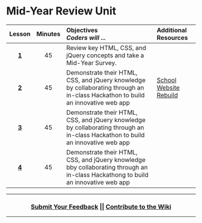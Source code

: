 # Mid-Year Review Unit 

|Lesson|Minutes|Objectives <br> *Coders will ...*|Additional Resources|
|:-------:|:-------:|:-------|:-------|
|[**1**](https://docs.google.com/presentation/d/1MKEa1syKJR3Q2bxeZlMkY7aEWKgD5kR8qKtS4wlejxs/edit#slide=id.g1d0118cf2a_0_406)|45| Review key HTML, CSS, and jQuery concepts and take a Mid-Year Survey. ||
|[**2**](https://docs.google.com/presentation/d/19o4kDNFIBuZ9FvIYVrzWUezzL1CQnTf456UN01HhIGI/edit#slide=id.g469d7f88be_0_6)|45| Demonstrate their HTML, CSS, and jQuery knowledge by collaborating through an in-class Hackathon to build an innovative web app |[School Website Rebuild](https://github.com/ScriptEdcurriculum/curriculum2016/tree/master/year1/units/unitReview/topics/topic3)|
|[**3**](https://docs.google.com/presentation/d/19o4kDNFIBuZ9FvIYVrzWUezzL1CQnTf456UN01HhIGI/edit#slide=id.g46c73300a0_0_22)|45| Demonstrate their HTML, CSS, and jQuery knowledge by collaborating through an in-class Hackathon to build an innovative web app||
|[**4**](https://docs.google.com/presentation/d/19o4kDNFIBuZ9FvIYVrzWUezzL1CQnTf456UN01HhIGI/edit#slide=id.g46c73300a0_0_54)|45| Demonstrate their HTML, CSS, and jQuery knowledge bby collaborating through an in-class Hackathong to build an innovative web app ||


----
<h3 align="center"><a href="https://docs.google.com/forms/d/e/1FAIpQLSeLpI-m6UKvIxk97F8R1iidFRaYXJ3dfcUuIjx2Pz0WMfO1SA/viewform">Submit Your Feedback</a> || <a href="https://github.com/ScriptEdcurriculum/curriculum18-19/wiki">Contribute to the Wiki</a> </h3>

----

